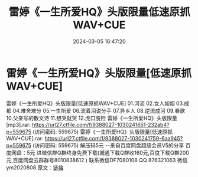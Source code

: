 ﻿---
title: 雷婷《一生所爱HQ》头版限量低速原抓WAV+CUE
date: 2024-03-05 16:47:20
categories: 新碟专辑、稀有等精品
tags: 华语中文
---
# 雷婷《一生所爱HQ》头版限量[低速原抓WAV+CUE]

雷婷《一生所爱HQ》头版限量[低速原抓WAV+CUE]
01.河流
02.女人如烟
03.成都
04.难舍难分
05.一生所爱
06.流着泪说分手
07.异乡人
08.逆流成河
09.春歌
10.父亲写的散文诗
11.想哭就哭
12.虎口脱险
雷婷《一生所爱HQ》头版限量[mp3].rar: https://url27.ctfile.com/f/9388027-1030241651-232ab4?p=559675
(访问密码: 559675)
雷婷《一生所爱HQ》头版限量[低速原抓WAV+CUE].rar: https://url27.ctfile.com/f/9388027-1030241759-6aa945?p=559675
(访问密码: 559675)
解压码5元
--来自百度网盘超级会员V5的分享
百度网盘：5元
进微信群Q群终身免费下载(城通下载Q群收160元,百度下载Q群200元,百度网盘云群群号8010838612 )
联系微信DF7080108 QQ 876321063
微信ym2020808
原文：[链接](https://blog.sina.com.cn/s/blog_1647c7e76010314le.html)